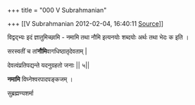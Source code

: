 +++
title = "000 V Subrahmanian"

+++
[[V Subrahmanian	2012-02-04, 16:40:11 [Source](https://groups.google.com/g/bvparishat/c/hcPTRR1BGGI)]]



विद्वद्भ्यः इदं ज्ञातुमिच्छामि - नमामि तथा नौमि इत्यनयोः शब्दयोः अर्थः तथा भेदः क इति ।

  

सरस्वतीं च तां**नौमि**वागधिष्ठातृदेवताम् \|

देवत्वंप्रतिपद्यन्ते यदनुग्रहतो जनाः \|\| ५\|\|

  

  

**नमामि** विघ्नेश्वरपादपङ्कजम् ।

  

सुब्रह्मण्यशर्मा

  

  

  

